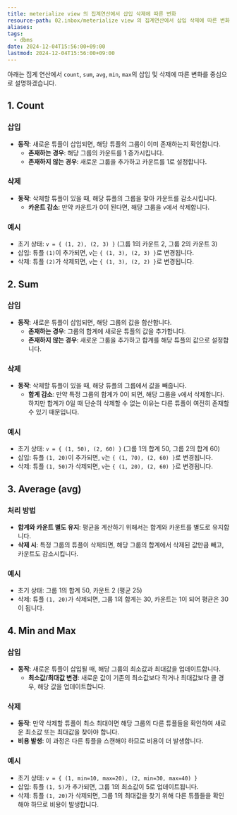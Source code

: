 ```yaml
---
title: meterialize view 의 집계연산에서 삽입 삭제에 따른 변화
resource-path: 02.inbox/meterialize view 의 집계연산에서 삽입 삭제에 따른 변화.md
aliases:
tags:
  - dbms
date: 2024-12-04T15:56:00+09:00
lastmod: 2024-12-04T15:56:00+09:00
---
```

아래는 집계 연산에서 `count`, `sum`, `avg`, `min`, `max`의 삽입 및 삭제에 따른 변화를 중심으로 설명하겠습니다.

## 1. Count

### 삽입
- **동작**: 새로운 튜플이 삽입되면, 해당 튜플의 그룹이 이미 존재하는지 확인합니다.
  - **존재하는 경우**: 해당 그룹의 카운트를 1 증가시킵니다.
  - **존재하지 않는 경우**: 새로운 그룹을 추가하고 카운트를 1로 설정합니다.

### 삭제
- **동작**: 삭제할 튜플이 있을 때, 해당 튜플의 그룹을 찾아 카운트를 감소시킵니다.
  - **카운트 감소**: 만약 카운트가 0이 된다면, 해당 그룹을 `v`에서 삭제합니다.

### 예시
- 초기 상태: `v = { (1, 2), (2, 3) }` (그룹 1의 카운트 2, 그룹 2의 카운트 3)
- 삽입: 튜플 `(1)`이 추가되면, `v`는 `{ (1, 3), (2, 3) }`로 변경됩니다.
- 삭제: 튜플 `(2)`가 삭제되면, `v`는 `{ (1, 3), (2, 2) }`로 변경됩니다.

## 2. Sum

### 삽입
- **동작**: 새로운 튜플이 삽입되면, 해당 그룹의 값을 합산합니다.
  - **존재하는 경우**: 그룹의 합계에 새로운 튜플의 값을 추가합니다.
  - **존재하지 않는 경우**: 새로운 그룹을 추가하고 합계를 해당 튜플의 값으로 설정합니다.

### 삭제
- **동작**: 삭제할 튜플이 있을 때, 해당 튜플의 그룹에서 값을 빼줍니다.
  - **합계 감소**: 만약 특정 그룹의 합계가 0이 되면, 해당 그룹을 `v`에서 삭제합니다. 하지만 합계가 0일 때 단순히 삭제할 수 없는 이유는 다른 튜플이 여전히 존재할 수 있기 때문입니다.

### 예시
- 초기 상태: `v = { (1, 50), (2, 60) }` (그룹 1의 합계 50, 그룹 2의 합계 60)
- 삽입: 튜플 `(1, 20)`이 추가되면, `v`는 `{ (1, 70), (2, 60) }`로 변경됩니다.
- 삭제: 튜플 `(1, 50)`가 삭제되면, `v`는 `{ (1, 20), (2, 60) }`로 변경됩니다.

## 3. Average (avg)

### 처리 방법
- **합계와 카운트 별도 유지**: 평균을 계산하기 위해서는 합계와 카운트를 별도로 유지합니다.
- **삭제 시**: 특정 그룹의 튜플이 삭제되면, 해당 그룹의 합계에서 삭제된 값만큼 빼고, 카운트도 감소시킵니다.

### 예시
- 초기 상태: 그룹 1의 합계 50, 카운트 2 (평균 25)
- 삭제: 튜플 `(1, 20)`가 삭제되면, 그룹 1의 합계는 30, 카운트는 1이 되어 평균은 30이 됩니다.

## 4. Min and Max

### 삽입
- **동작**: 새로운 튜플이 삽입될 때, 해당 그룹의 최소값과 최대값을 업데이트합니다.
  - **최소값/최대값 변경**: 새로운 값이 기존의 최소값보다 작거나 최대값보다 클 경우, 해당 값을 업데이트합니다.

### 삭제
- **동작**: 만약 삭제할 튜플이 최소 최대이면 해당 그룹의 다른 튜플들을 확인하여 새로운 최소값 또는 최대값을 찾아야 합니다.
- **비용 발생**: 이 과정은 다른 튜플을 스캔해야 하므로 비용이 더 발생합니다.

### 예시
- 초기 상태: `v = { (1, min=10, max=20), (2, min=30, max=40) }`
- 삽입: 튜플 `(1, 5)`가 추가되면, 그룹 1의 최소값이 5로 업데이트됩니다.
- 삭제: 튜플 `(1, 20)`가 삭제되면, 그룹 1의 최대값을 찾기 위해 다른 튜플들을 확인해야 하므로 비용이 발생합니다.
